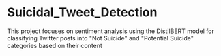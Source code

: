 # Suicidal_Tweet_Detection
This project focuses on sentiment analysis using the DistilBERT model for classifying Twitter posts into "Not Suicide" and "Potential Suicide" categories based on their content
